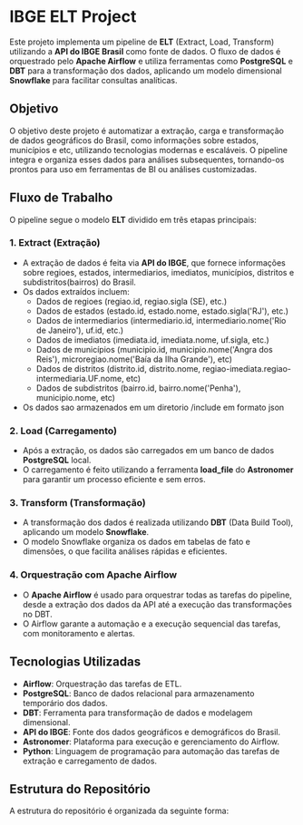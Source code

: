 # IBGE ELT Project

Este projeto implementa um pipeline de **ELT** (Extract, Load, Transform) utilizando a **API do IBGE Brasil** como fonte de dados. O fluxo de dados é orquestrado pelo **Apache Airflow** e utiliza ferramentas como **PostgreSQL** e **DBT** para a transformação dos dados, aplicando um modelo dimensional **Snowflake** para facilitar consultas analíticas.

## Objetivo

O objetivo deste projeto é automatizar a extração, carga e transformação de dados geográficos do Brasil, como informações sobre estados, municípios e etc, utilizando tecnologias modernas e escaláveis. O pipeline integra e organiza esses dados para análises subsequentes, tornando-os prontos para uso em ferramentas de BI ou análises customizadas.

## Fluxo de Trabalho

O pipeline segue o modelo **ELT** dividido em três etapas principais:

### 1. **Extract (Extração)**
- A extração de dados é feita via **API do IBGE**, que fornece informações sobre regioes, estados, intermediarios, imediatos, municípios, distritos e subdistritos(bairros) do Brasil.
- Os dados extraídos incluem:
  - Dados de regioes (regiao.id, regiao.sigla (SE), etc.)
  - Dados de estados (estado.id, estado.nome, estado.sigla('RJ'), etc.)
  - Dados de intermediarios (intermediario.id, intermediario.nome('Rio de Janeiro'), uf.id, etc.)
  - Dados de imediatos (imediata.id, imediata.nome, uf.sigla, etc.)
  - Dados de municípios (municipio.id, municipio.nome('Angra dos Reis'), microregiao.nome('Baía da Ilha Grande'), etc)
  - Dados de distritos (distrito.id, distrito.nome, regiao-imediata.regiao-intermediaria.UF.nome, etc)
  - Dados de subdistritos (bairro.id, bairro.nome('Penha'), municipio.nome, etc)
- Os dados sao armazenados em um diretorio /include em formato json
### 2. **Load (Carregamento)**
- Após a extração, os dados são carregados em um banco de dados **PostgreSQL** local.
- O carregamento é feito utilizando a ferramenta **load_file** do **Astronomer** para garantir um processo eficiente e sem erros.

### 3. **Transform (Transformação)**
- A transformação dos dados é realizada utilizando **DBT** (Data Build Tool), aplicando um modelo **Snowflake**.
- O modelo Snowflake organiza os dados em tabelas de fato e dimensões, o que facilita análises rápidas e eficientes.

### 4. **Orquestração com Apache Airflow**
- O **Apache Airflow** é usado para orquestrar todas as tarefas do pipeline, desde a extração dos dados da API até a execução das transformações no DBT.
- O Airflow garante a automação e a execução sequencial das tarefas, com monitoramento e alertas.

## Tecnologias Utilizadas

- **Airflow**: Orquestração das tarefas de ETL.
- **PostgreSQL**: Banco de dados relacional para armazenamento temporário dos dados.
- **DBT**: Ferramenta para transformação de dados e modelagem dimensional.
- **API do IBGE**: Fonte dos dados geográficos e demográficos do Brasil.
- **Astronomer**: Plataforma para execução e gerenciamento do Airflow.
- **Python**: Linguagem de programação para automação das tarefas de extração e carregamento de dados.

## Estrutura do Repositório

A estrutura do repositório é organizada da seguinte forma:


